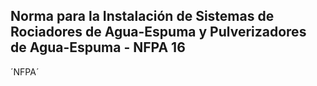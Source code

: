 ## Norma para la Instalación de Sistemas de Rociadores de Agua-Espuma y Pulverizadores de Agua-Espuma - NFPA 16

´NFPA´


